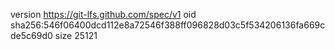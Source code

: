 version https://git-lfs.github.com/spec/v1
oid sha256:546f06400dcd112e8a72546f388ff096828d03c5f534206136fa669cde5c69d0
size 25121
